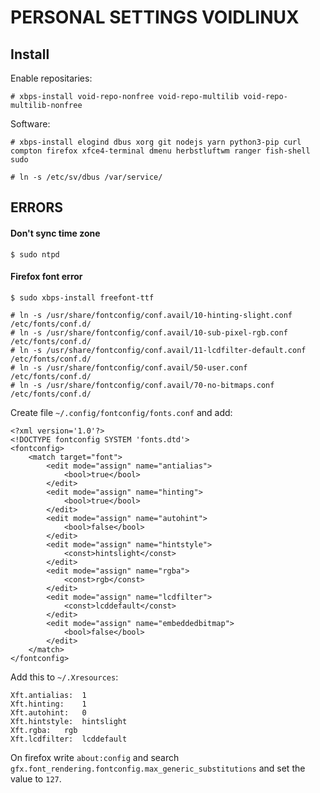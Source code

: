 # PERSONAL SETTINGS VOIDLINUX
## Install
Enable repositaries:
```
# xbps-install void-repo-nonfree void-repo-multilib void-repo-multilib-nonfree
```
Software:
```
# xbps-install elogind dbus xorg git nodejs yarn python3-pip curl compton firefox xfce4-terminal dmenu herbstluftwm ranger fish-shell sudo

# ln -s /etc/sv/dbus /var/service/
```

## ERRORS

#### Don't sync time zone

```
$ sudo ntpd
```

#### Firefox font error
```
$ sudo xbps-install freefont-ttf

# ln -s /usr/share/fontconfig/conf.avail/10-hinting-slight.conf /etc/fonts/conf.d/
# ln -s /usr/share/fontconfig/conf.avail/10-sub-pixel-rgb.conf /etc/fonts/conf.d/
# ln -s /usr/share/fontconfig/conf.avail/11-lcdfilter-default.conf /etc/fonts/conf.d/
# ln -s /usr/share/fontconfig/conf.avail/50-user.conf /etc/fonts/conf.d/
# ln -s /usr/share/fontconfig/conf.avail/70-no-bitmaps.conf /etc/fonts/conf.d/
```

Create file `~/.config/fontconfig/fonts.conf` and add:

```
<?xml version='1.0'?>
<!DOCTYPE fontconfig SYSTEM 'fonts.dtd'>
<fontconfig>
	<match target="font">
		<edit mode="assign" name="antialias">
			<bool>true</bool>
		</edit>
		<edit mode="assign" name="hinting">
			<bool>true</bool>
		</edit>
		<edit mode="assign" name="autohint">
			<bool>false</bool>
		</edit>
		<edit mode="assign" name="hintstyle">
			<const>hintslight</const>
		</edit>
		<edit mode="assign" name="rgba">
			<const>rgb</const>
		</edit>
		<edit mode="assign" name="lcdfilter">
			<const>lcddefault</const>
		</edit>
		<edit mode="assign" name="embeddedbitmap">
			<bool>false</bool>
		</edit>
	</match>
</fontconfig>
```
Add this to `~/.Xresources`:
```
Xft.antialias:	1
Xft.hinting:	1
Xft.autohint:	0
Xft.hintstyle:	hintslight
Xft.rgba:	rgb
Xft.lcdfilter:	lcddefault
```

On firefox write `about:config` and search `gfx.font_rendering.fontconfig.max_generic_substitutions` and set the value to `127`.
